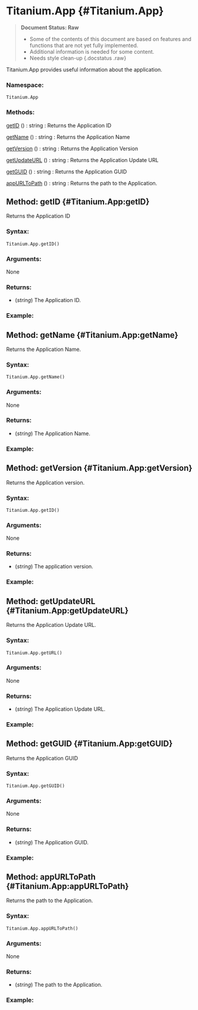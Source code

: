 Titanium.App {#Titanium.App}
============================

> **Document Status: Raw**  
> - Some of the contents of this document are based on features and functions that are not yet fully implemented.  
> - Additional information is needed for some content.  
> - Needs style clean-up
{.docstatus .raw}

Titanium.App provides useful information about the application.

### Namespace:

	Titanium.App

### Methods:

[getID][] () : string
: Returns the Application ID

[getName][] () : string
: Returns the Application Name

[getVersion][] () : string
: Returns the Application Version

[getUpdateURL][] () : string
: Returns the Application Update URL

[getGUID][] () : string
: Returns the Application GUID

[appURLToPath][] () : string
: Returns the path to the Application.



Method: getID {#Titanium.App:getID}
-----------------------------------

Returns the Application ID

### Syntax:

	Titanium.App.getID()

### Arguments:

None

### Returns:

- (*string*) The Application ID.

### Example:



Method: getName {#Titanium.App:getName}
---------------------------------------

Returns the Application Name.

### Syntax:

	Titanium.App.getName()

### Arguments:

None

### Returns:

- (*string*) The Application Name.

### Example:



Method: getVersion {#Titanium.App:getVersion}
---------------------------------------------

Returns the Application version.

### Syntax:

	Titanium.App.getID()

### Arguments:

None

### Returns:

- (*string*) The application version.

### Example:



Method: getUpdateURL {#Titanium.App:getUpdateURL}
-------------------------------------------------

Returns the Application Update URL.

### Syntax:

	Titanium.App.getURL()

### Arguments:

None

### Returns:

- (*string*) The Application Update URL.

### Example:



Method: getGUID {#Titanium.App:getGUID}
-----------------------------------

Returns the Application GUID

### Syntax:

	Titanium.App.getGUID()

### Arguments:

None

### Returns:

- (*string*) The Application GUID.

### Example:



Method: appURLToPath {#Titanium.App:appURLToPath}
-------------------------------------------------

Returns the path to the Application.

### Syntax:

	Titanium.App.appURLToPath()

### Arguments:

None

### Returns:

- (*string*) The path to the Application.

### Example:



[getID]: #Titanium.App:appgetID
[getName]: #Titanium.App:getName
[getVersion]: #Titanium.App:getVersion
[getUpdateURL]: #Titanium.App:getUpdateURL
[getGUID]: #Titanium.App:getGUID
[appURLToPath]: #Titanium.App:appURLToPath